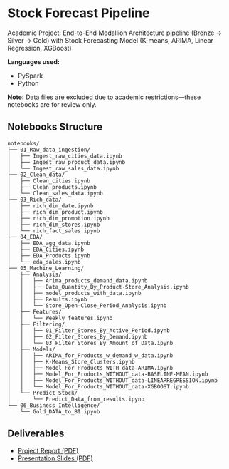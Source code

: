 # Stock Forecast Pipeline

Academic Project: End-to-End Medallion Architecture pipeline (Bronze → Silver → Gold) with Stock Forecasting Model (K-means, ARIMA, Linear Regression, XGBoost)

**Languages used:**
- PySpark  
- Python

**Note:** Data files are excluded due to academic restrictions—these notebooks are for review only.

## Notebooks Structure

```text
notebooks/
├── 01_Raw_data_ingestion/
│   ├── Ingest_raw_cities_data.ipynb
│   ├── Ingest_raw_product_data.ipynb
│   └── Ingest_raw_sales_data.ipynb
├── 02_Clean_data/
│   ├── Clean_cities.ipynb
│   ├── Clean_products.ipynb
│   └── Clean_sales_data.ipynb
├── 03_Rich_data/
│   ├── rich_dim_date.ipynb
│   ├── rich_dim_product.ipynb
│   ├── rich_dim_promotion.ipynb
│   ├── rich_dim_stores.ipynb
│   └── rich_fact_sales.ipynb
├── 04_EDA/
│   ├── EDA_agg_data.ipynb
│   ├── EDA_Cities.ipynb
│   ├── EDA_Products.ipynb
│   └── eda_sales.ipynb
├── 05_Machine_Learning/
│   ├── Analysis/
│   │   ├── Arima_products_demand_data.ipynb
│   │   ├── Data_Quantity_By_Product-Store_Analysis.ipynb
│   │   ├── model_products_with_data.ipynb
│   │   ├── Results.ipynb
│   │   └── Store_Open-Close_Period_Analysis.ipynb
│   ├── Features/
│   │   └── Weekly_features.ipynb
│   ├── Filtering/
│   │   ├── 01_Filter_Stores_By_Active_Period.ipynb
│   │   ├── 02_Filter_Stores_By_Demand.ipynb
│   │   └── 03_Filter_Stores_By_Amount_of_Data.ipynb
│   ├── Models/
│   │   ├── ARIMA_for_Products_w_demand_w_data.ipynb
│   │   ├── K-Means_Store_Clusters.ipynb
│   │   ├── Model_For_Products_WITH_data-ARIMA.ipynb
│   │   ├── Model_For_Products_WITHOUT_data-BASELINE-MEAN.ipynb
│   │   ├── Model_For_Products_WITHOUT_data-LINEARREGRESSION.ipynb
│   │   └── Model_For_Products_WITHOUT_data-XGBOOST.ipynb
│   └── Predict_Stock/
│       └── Predict_Data_from_results.ipynb
└── 06_Business_Intelligence/
    └── Gold_DATA_to_BI.ipynb
```
## Deliverables

- [Project Report (PDF)](docs/Project_Report.pdf)  
- [Presentation Slides (PDF)](docs/apresentacao_p2.pdf)
